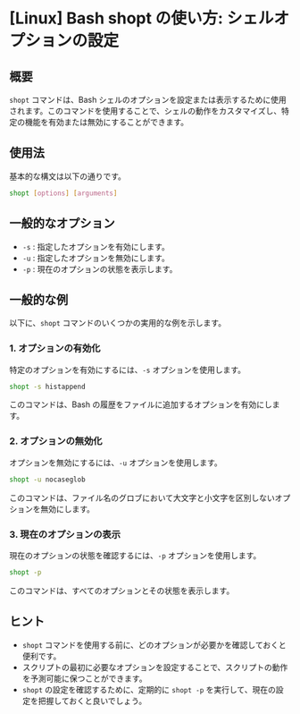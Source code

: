 # [Linux] Bash shopt の使い方: シェルオプションの設定

## 概要
`shopt` コマンドは、Bash シェルのオプションを設定または表示するために使用されます。このコマンドを使用することで、シェルの動作をカスタマイズし、特定の機能を有効または無効にすることができます。

## 使用法
基本的な構文は以下の通りです。

```bash
shopt [options] [arguments]
```

## 一般的なオプション
- `-s` : 指定したオプションを有効にします。
- `-u` : 指定したオプションを無効にします。
- `-p` : 現在のオプションの状態を表示します。

## 一般的な例
以下に、`shopt` コマンドのいくつかの実用的な例を示します。

### 1. オプションの有効化
特定のオプションを有効にするには、`-s` オプションを使用します。

```bash
shopt -s histappend
```
このコマンドは、Bash の履歴をファイルに追加するオプションを有効にします。

### 2. オプションの無効化
オプションを無効にするには、`-u` オプションを使用します。

```bash
shopt -u nocaseglob
```
このコマンドは、ファイル名のグロブにおいて大文字と小文字を区別しないオプションを無効にします。

### 3. 現在のオプションの表示
現在のオプションの状態を確認するには、`-p` オプションを使用します。

```bash
shopt -p
```
このコマンドは、すべてのオプションとその状態を表示します。

## ヒント
- `shopt` コマンドを使用する前に、どのオプションが必要かを確認しておくと便利です。
- スクリプトの最初に必要なオプションを設定することで、スクリプトの動作を予測可能に保つことができます。
- `shopt` の設定を確認するために、定期的に `shopt -p` を実行して、現在の設定を把握しておくと良いでしょう。